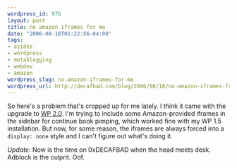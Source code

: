 ```yaml
--- 
wordpress_id: 976
layout: post
title: no amazon iframes for me
date: "2006-08-18T01:22:56-04:00"
tags: 
- asides
- wordpress
- metablogging
- webdev
- amazon
wordpress_slug: no-amazon-iframes-for-me
wordpress_url: http://decafbad.com/blog/2006/08/18/no-amazon-iframes-for-me
---
```

So here's a problem that's cropped up for me lately.  I think it came with the upgrade to [WP 2.0][wp2].  I'm trying to include some Amazon-provided iframes in the sidebar for continue book pimping, which worked fine with my WP 1.5 installation.  But now, for some reason, the iframes are always forced into a <code>display: none</code> style and I can't figure out what's doing it.

*Update:*  Now is the time on 0xDECAFBAD when the head meets desk.  Adblock is the culprit.  Oof.

[wp2]: http://decafbad.com/blog/2006/07/25/youngmangonewest

